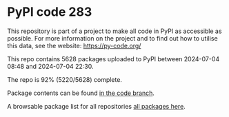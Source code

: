 # PyPI code 283

This repository is part of a project to make all code in PyPI as accessible as possible. For more information 
on the project and to find out how to utilise this data, see the website: https://py-code.org/

This repo contains 5628 packages uploaded to PyPI between 
2024-07-04 08:48 and 2024-07-04 22:30.

The repo is 92% (5220/5628) complete.

Package contents can be found [in the code branch](https://github.com/pypi-data/pypi-mirror-283/tree/code/packages).

A browsable package list for all repositories [all packages here](https://py-code.org/repositories/pypi-mirror-283).


